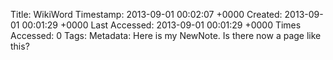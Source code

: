 Title: WikiWord
Timestamp: 2013-09-01 00:02:07 +0000
Created: 2013-09-01 00:01:29 +0000
Last Accessed: 2013-09-01 00:01:29 +0000
Times Accessed: 0
Tags: 
Metadata: 
Here is my NewNote. Is there now a page like this?